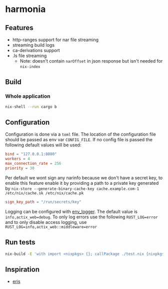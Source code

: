 # harmonia

## Features

- http-ranges support for nar file streaming
- streaming build logs
- ca-derivations support
- .ls file streaming
  - Note: doesn't contain `narOffset` in json response but isn't needed for
    `nix-index`

## Build

### Whole application

```bash
nix-shell --run cargo b
```

## Configuration

Configuration is done via a `toml` file. The location of the configuration file
should be passed as env var `CONFIG_FILE`. If no config file is passed the
following default values will be used:

```toml
bind = "127.0.0.1:8080"
workers = 4
max_connection_rate = 256
priority = 30
```

Per default we wont sign any narinfo because we don't have a secret key, to
enable this feature enable it by providing a path to a private key generated by
`nix-store --generate-binary-cache-key cache.example.com-1 /etc/nix/cache.sk /etc/nix/cache.pk`

```toml
sign_key_path = "/run/secrets/key"
```

Logging can be configured with
[env_logger](https://docs.rs/env_logger/latest/env_logger/). The default value
is `info,actix_web=debug`. To only log errors use the following
`RUST_LOG=error` and to only disable access logging, use
`RUST_LOG=info,actix_web::middleware=error`

## Run tests

```bash
nix-build -E 'with import <nixpkgs> {}; callPackage ./test.nix {nixpkgs = pkgs;}'
```

## Inspiration

- [eris](https://github.com/thoughtpolice/eris)
